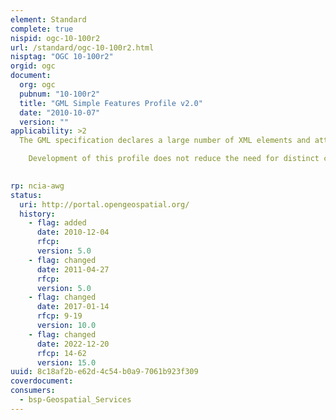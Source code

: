 ```yaml
---
element: Standard
complete: true
nispid: ogc-10-100r2
url: /standard/ogc-10-100r2.html
nisptag: "OGC 10-100r2"
orgid: ogc
document:
  org: ogc
  pubnum: "10-100r2"
  title: "GML Simple Features Profile v2.0"
  date: "2010-10-07"
  version: ""
applicability: >2
  The GML specification declares a large number of XML elements and attributes meant to support a wide variety of capabilities. For example, the GML specification can encode dynamic features, spatial and temporal topology, complex geometric property types and coverages. With such a wide scope, interoperability can only be achieved by defining profiles of GML that deal with a restricted subset of GML capabilities. Such profiles limit the number of GML object types that can appear in compliant schemas and consequently are easier to process.  The generation and parsing of Geographic Markup Language (GML) [OGC 03-105r1] and XML Schema [W3C XML-1, W3C XML-2] code are required in the implementation of many components that deal with GML encoded content. This profile defines a restricted but useful subset of XML-Schema and GML to lower the “implementation bar” of time and resources required for an organization to commit for developing software that supports GML. It is hoped that by lowering the effort required to manipulate XML encoded feature data, organizations will be encouraged to invest more time and effort to take greater advantage of GML's rich functionality.

    Development of this profile does not reduce the need for distinct communities of users to develop application schemas (data models) for information sharing. However, to the extent that users' application schemas fit within the scope of GML-SF capabilities, this profile facilitates the ability to use WFS for interoperable feature data exchange with much less software development investment.

  
rp: ncia-awg
status:
  uri: http://portal.opengeospatial.org/
  history: 
    - flag: added
      date: 2010-12-04
      rfcp: 
      version: 5.0
    - flag: changed
      date: 2011-04-27
      rfcp: 
      version: 5.0
    - flag: changed
      date: 2017-01-14
      rfcp: 9-19
      version: 10.0
    - flag: changed
      date: 2022-12-20
      rfcp: 14-62
      version: 15.0
uuid: 8c18af2b-e62d-4c54-b0a9-7061b923f309
coverdocument:
consumers:
  - bsp-Geospatial_Services
---
```

